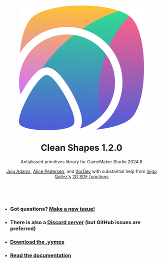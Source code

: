 <p align="center"><img src="https://raw.githubusercontent.com/JujuAdams/Clean-Shapes/master/LOGO.png" style="display:block; margin:auto; width:400px"></p>
<h1 align="center">Clean Shapes 1.2.0</h1>
<p align="center">Antialiased primitives library for GameMaker Studio 2024.8</p>
<p align="center"><a href="https://www.jujuadams.com/" target="_blank">Juju Adams</a>, <a href="https://baku.moe/" target="_blank">Alice Pedersen</a>, and <a href="https://linktr.ee/xordev/" target="_blank">XorDev</a> with substantial help from <a href="https://www.iquilezles.org/">Inigo Quilez's</a> <a href="https://www.iquilezles.org/www/articles/distfunctions2d/distfunctions2d.htm">2D SDF functions</a></p>

&nbsp;

&nbsp;

- ### Got questions? [Make a new issue!](https://github.com/JujuAdams/Clean-Shapes/issues/new)
- ### There is also a [Discord server](https://discord.gg/hwgWpnsNw2) (but GitHub issues are preferred)
- ### [Download the .yymps](https://github.com/JujuAdams/Clean-Shapes/releases/)
- ### [Read the documentation](https://github.com/JujuAdams/Clean-Shapes/wiki/)
